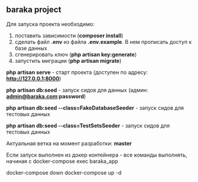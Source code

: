 ## baraka project

Для запуска проекта необходимо:
1) поставить зависимости (**composer install**)
2) сделать файл **.env** из файла **.env.example**. В нем прописать доступ к базе данных
3) сгенерировать ключ (**php artisan key:generate**)
4) запустить миграции (**php artisan migrate**)

**php artisan serve** - старт проекта (доступен по адресу: **http://127.0.0.1:8000**)

**php artisan db:seed** - запуск сидов для данных (админ: **admin@baraka.com**:**password**)

**php artisan db:seed --class=FakeDatabaseSeeder** - запуск сидов для тестовых данных 

**php artisan db:seed --class=TestSetsSeeder** - запуск сидов для тестовых данных

Актуальная ветка на момент разработки: **master**

Если запуск выполнен из докер контейнера - все команды выполнять, начиная с docker-compose exec baraka_app

docker-compose down
docker-compose up -d
